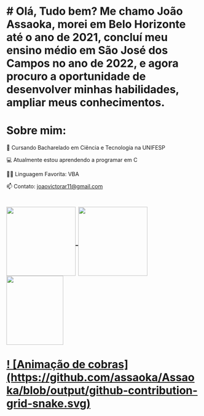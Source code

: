 <h1>
# Olá, Tudo bem?
Me chamo João Assaoka, morei em Belo Horizonte até o ano de 2021, concluí meu ensino médio em São José dos Campos no ano de 2022, e agora procuro a oportunidade de desenvolver minhas habilidades, ampliar meus conhecimentos.


# Sobre mim:

🌱 Cursando Bacharelado em Ciência e Tecnologia na UNIFESP

💻 Atualmente estou aprendendo a programar em C

👨‍💻 Linguagem Favorita: VBA

📫 Contato: joaovictorar11@gmail.com
<h1>
  
<div>
  <a href="https://github.com/Assaoka">
  <img height="180em"   align="center" src="https://github-readme-stats.vercel.app/api?username=Assaoka&show_icons=true&theme=react&include_all_commits=true&count_private=true"/>
  <img height="180em"  align="center" src="https://github-readme-stats.vercel.app/api/top-langs/?username=Assaoka&layout=compact&langs_count=7&theme=react" />

  <img align="center" width="148" height="180" src="https://media1.tenor.com/images/68e8337fb4eb7e40645d832c64762a8b/tenor.gif?itemid=19443613">
</div>

  
  <br>
 ! [Animação de cobras] (https://github.com/assaoka/Assaoka/blob/output/github-contribution-grid-snake.svg)
 
</div>
